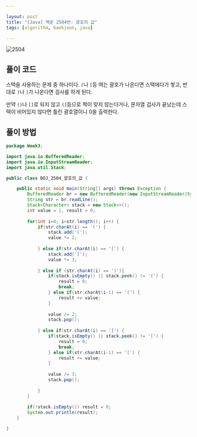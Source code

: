 ```yaml
---

layout: post
title: "[Java] 백준 2504번: 괄호의 값"
tags: [algorithm, baekjoon, java]

---
```


![2504](https://github.com/piacu/piacu.github.io/assets/26267376/ff7d7260-2935-4450-94a5-c4b0ec466512)

## 풀이 코드

스택을 사용하는 문제 중 하나이다. `(`나 `[`등 여는 괄호가 나온다면 스택에다가 쌓고, 반대로 `)`나 `]`가 나온다면 검사를 하게 된다. 

만약 `()`나 `[]`로 되지 않고 `(]`등으로 짝이 맞지 않는다거나, 문자열 검사가 끝났는데 스택이 비어있지 않다면 틀린 괄호열이니 0을 출력한다.



## 풀이 방법

```java
package Week3;

import java.io.BufferedReader;
import java.io.InputStreamReader;
import java.util.Stack;

public class BOJ_2504_괄호의_값 {

	public static void main(String[] args) throws Exception {
		BufferedReader br = new BufferedReader(new InputStreamReader(System.in));
		String str = br.readLine();
		Stack<Character> stack = new Stack<>();
		int value = 1, result = 0;
		
		for(int i=0; i<str.length(); i++) {
			if(str.charAt(i) == '(') {
				stack.add('(');
				value *= 2;
				
			} else if(str.charAt(i) == '[') {
				stack.add('[');
				value *= 3;
				
			} else if (str.charAt(i) == ')'){
				if(stack.isEmpty() || stack.peek() != '(') {
					result = 0;
					break;
				} else if(str.charAt(i-1) == '(') {
					result += value;					
				}
				
				value /= 2;
				stack.pop();
				
			} else if(str.charAt(i) == ']') {
				if(stack.isEmpty() || stack.peek() != '[') {
					result = 0;
					break;
				} else if(str.charAt(i-1) == '[') {
					result += value;					
				}
				
				value /= 3;
				stack.pop();
				
			}
		}
		
		if(!stack.isEmpty()) result = 0;
		System.out.println(result);
	}

}
```
